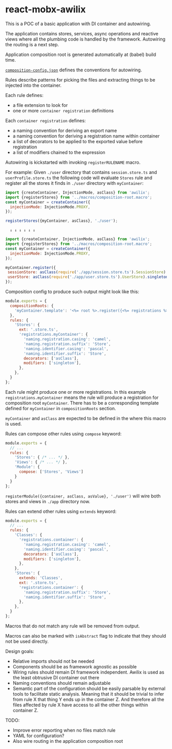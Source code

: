 # react-mobx-awilix

This is a POC of a basic application with DI container and autowiring.

The application contains stores, services, async operations and reactive views where all the plumbing code is handled by the framework.
Autowiring the routing is a next step.

Application composition root is generated automatically at (babel) build time.

[`composition-config.json`](./src/composition-config.json) defines the conventions for autowiring.

Rules describe patterns for picking the files and extracting things to be injected into the container.

Each rule defines:
* a file extension to look for
* one or more `container registration` definitions

Each `container registration` defines:
* a naming convention for deriving an export name
* a naming convention for deriving a registration name within container
* a list of decorators to be applied to the exported value before registration
* a list of modifiers chained to the expression

Autowiring is kickstarted with invoking `registerRULENAME` macro.

For example:
Given `./user` directory that contains `session.store.ts` and `userProfile.store.ts` the following code will evaluate `Stores` rule and register all the stores it finds in `./user` directory with `myContainer`: 
```javascript
import {createContainer, InjectionMode, asClass} from 'awilix';
import {registerStores} from '../macros/composition-root.macro';
const myContainer = createContainer({
  injectionMode: InjectionMode.PROXY,
});

registerStores({myContainer, asClass}, './user');
```
      ↓ ↓ ↓ ↓ ↓ ↓
           
```javascript
import {createContainer, InjectionMode, asClass} from 'awilix';
import {registerStores} from '../macros/composition-root.macro';
const myContainer = createContainer({
  injectionMode: InjectionMode.PROXY,
});

myContainer.register({
 sessionStore: asClass(require('./app/session.store.ts').SessionStore).singleton(),
 userStore: asClass(require('./app/user.store.ts').UserStore).singleton()
});
```

Composition config to produce such output might look like this:

```javascript
module.exports = {
  compositionRoots: {
    'myContainer.template': '<%= root %>.register({<%= registrations %>});',
  },
  rules: {
    'Stores': {
      ext: '.store.ts',
      'registrations.myContainer': {
        'naming.registration.casing': 'camel',
        'naming.registration.suffix': 'Store',
        'naming.identifier.casing': 'pascal',
        'naming.identifier.suffix': 'Store',
        decorators: ['asClass'],
        modifiers: ['singleton'],
      },
    },
  }
};
```

Each rule might produce one or more registrations.
In this example `registrations.myContainer` means the rule will produce a registration for composition root `myContainer`.
There has to be a corresponding template defined for `myContainer` in `compositionRoots` section.

`myContainer` and `asClass` are expected to be defined in the where this macro is used.

Rules can compose other rules using `compose` keyword:
```javascript
module.exports = {
  // ...
  rules: {
    'Stores': { /* ... */ },
    'Views': { /* ... */ },
    'Module': {
      compose: ['Stores', 'Views']
    }
  }
};
```
`registerModule({container, asClass, asValue}, './user')` will wire both stores and views in `./app` directory now.

Rules can extend other rules using `extends` keyword:
```javascript
module.exports = {
  // ...
  rules: {
    'Classes': {
      'registrations.container': {
        'naming.registration.casing': 'camel',
        'naming.identifier.casing': 'pascal',
        decorators: ['asClass'],
        modifiers: ['singleton'],
      },
    },
    'Stores': {
      extends: 'Classes',
      ext: '.store.ts',
      'registrations.container': {
        'naming.registration.suffix': 'Store',
        'naming.identifier.suffix': 'Store',
      },
    },
  }
};
```

Macros that do not match any rule will be removed from output.

Macros can also be marked with `isAbstract` flag to indicate that they should not be used directly.

Design goals:
* Relative imports should not be needed
* Components should be as framework agnostic as possible
* Wiring rules should remain DI framework independent. Awilix is used as the least obtrusive DI container out there
* Naming conventions should remain adjustable
* Semantic part of the configuration should be easily parsable by external tools to facilitate static analysis.
Meaning that it should be trivial to infer from rule X that thing Y ends up in the container Z.
And therefore all the files affected by rule X have access to all the other things within container Z.  

TODO:
* Improve error reporting when no files match rule
* YAML for configuration?
* Also wire routing in the application composition root

